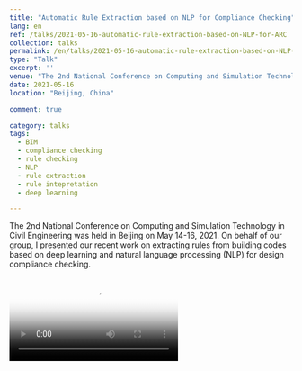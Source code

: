 ```yaml
---
title: "Automatic Rule Extraction based on NLP for Compliance Checking"
lang: en
ref: /talks/2021-05-16-automatic-rule-extraction-based-on-NLP-for-ARC
collection: talks
permalink: /en/talks/2021-05-16-automatic-rule-extraction-based-on-NLP-for-ARC
type: "Talk"
excerpt: ''
venue: "The 2nd National Conference on Computing and Simulation Technology in Civil Engineering"
date: 2021-05-16
location: "Beijing, China"

comment: true

category: talks
tags: 
  - BIM
  - compliance checking
  - rule checking
  - NLP
  - rule extraction
  - rule intepretation
  - deep learning

---
```


The 2nd National Conference on Computing and Simulation Technology in Civil Engineering was held in Beijing on May 14-16, 2021. On behalf of our group, I presented our recent work on extracting rules from building codes based on deep learning and natural language processing (NLP) for design compliance checking.

<video poster="/images/2021-05-16-automatic-rule-extraction-based-on-NLP-for-ARC.jpg" controls preload>
    <source src="/videos/2021-05-16-automatic-rule-extraction-based-on-NLP-for-ARC.mp4" media="only screen and (min-device-width: 568px)"></source> 
    <source src="/videos/2021-05-16-automatic-rule-extraction-based-on-NLP-for-ARC.iphone.mp4" media="only screen and (max-device-width: 568px)"></source> 
</video>